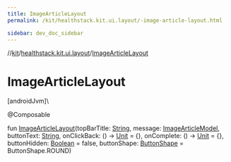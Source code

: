 ```yaml
---
title: ImageArticleLayout
permalink: /kit/healthstack.kit.ui.layout/-image-article-layout.html

sidebar: dev_doc_sidebar
---
```

//[kit](../../index.html)/[healthstack.kit.ui.layout](index.html)/[ImageArticleLayout](-image-article-layout.html)



# ImageArticleLayout



[androidJvm]\




@Composable



fun [ImageArticleLayout](-image-article-layout.html)(topBarTitle: [String](https://kotlinlang.org/api/latest/jvm/stdlib/kotlin/-string/index.html), message: [ImageArticleModel](../healthstack.kit.task.base/-image-article-model/index.html), buttonText: [String](https://kotlinlang.org/api/latest/jvm/stdlib/kotlin/-string/index.html), onClickBack: () -&gt; [Unit](https://kotlinlang.org/api/latest/jvm/stdlib/kotlin/-unit/index.html) = {}, onComplete: () -&gt; [Unit](https://kotlinlang.org/api/latest/jvm/stdlib/kotlin/-unit/index.html) = {}, buttonHidden: [Boolean](https://kotlinlang.org/api/latest/jvm/stdlib/kotlin/-boolean/index.html) = false, buttonShape: [ButtonShape](../healthstack.kit.ui/-button-shape/index.html) = ButtonShape.ROUND)




